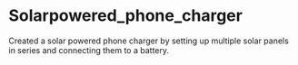 # Solarpowered_phone_charger
Created a solar powered phone charger by setting up multiple solar panels in series and connecting them to a battery.
